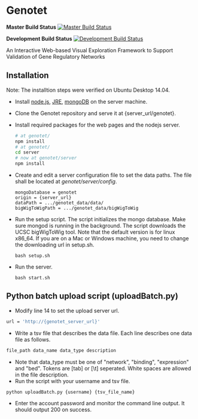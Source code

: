 Genotet
=======

**Master Build Status**
[![Master Build Status](https://travis-ci.org/ViDA-NYU/genotet.svg?branch=master)](https://travis-ci.org/ViDA-NYU/genotet)

**Development Build Status**
[![Development Build Status](https://travis-ci.org/ViDA-NYU/genotet.svg?branch=refactor)](https://travis-ci.org/ViDA-NYU/genotet)

An Interactive Web-based Visual Exploration Framework to Support Validation of Gene Regulatory Networks


## Installation

Note: The installtion steps were verified on Ubuntu Desktop 14.04.

- Install [node.js](https://nodejs.org/en/), [JRE](http://www.java.com/), [mongoDB](https://www.mongodb.com/) on the server machine.
- Clone the Genotet repository and serve it at {server_url/genotet}.
- Install required packages for the web pages and the nodejs server.
    ```bash
    # at genotet/
    npm install
    # at genotet/
    cd server
    # now at genotet/server
    npm install
    ```

- Create and edit a server configuration file to set the data paths. The file shall be located at _genotet/server/config_.

    ```
    mongoDatabase = genotet
    origin = {server_url}
    dataPath = .../genotet_data/data/
    bigWigToWigPath = .../genotet_data/bigWigToWig
    ```

- Run the setup script.
The script initializes the mongo database.
Make sure mongod is running in the background.
The script downloads the UCSC bigWigToWig tool. Note that the default version is for linux x86_64.
If you are on a Mac or Windows machine, you need to change the downloading url in setup.sh.

    ```
    bash setup.sh
    ```

- Run the server.

    ```
    bash start.sh
    ```
    
## Python batch upload script (uploadBatch.py)

- Modify line 14 to set the upload server url.

```bash
url = 'http://{genotet_server_url}'
```

- Write a tsv file that describes the data file. Each line describes one data file as follows.

```bash
file_path data_name data_type description
```
- Note that data_type must be one of "network", "binding", "expression" and "bed".
Tokens are [tab] or [\t] seperated.
White spaces are allowed in the file description.
- Run the script with your username and tsv file.

```bash
python uploadBatch.py {username} {tsv_file_name}
```
- Enter the account password and monitor the command line output. It should output 200 on success.

